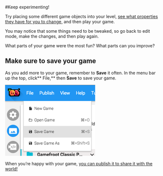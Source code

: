 #Keep experimenting!

Try placing some different game objects into your level, [see what properties they have for you to change,](http://gamefroot.com/knowledgebase/#classic-prefabs) and then play your game.

You may notice that some things need to be tweaked, so go back to edit mode, make the changes, and then play again. 

What parts of your game were the most fun? What parts can you improve?


## Make sure to save your game

As you add more to your game, remember to **Save** it often. In the menu bar up the top, click** File,** then **Save** to save your game.

![](save.png)



When you’re happy with your game, [you can publish it to share it with the world!](http://gamefroot.com/knowledgebase/publishing-your-game-to-share-it-with-the-world/)
